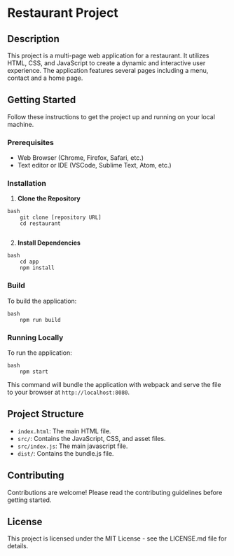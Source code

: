# Restaurant Project

## Description

This project is a multi-page web application for a restaurant. It utilizes HTML, CSS, and JavaScript to create a dynamic and interactive user experience. The application features several pages including a menu, contact and a home page.

## Getting Started

Follow these instructions to get the project up and running on your local machine.

### Prerequisites

-   Web Browser (Chrome, Firefox, Safari, etc.)
-   Text editor or IDE (VSCode, Sublime Text, Atom, etc.)

### Installation

1.  **Clone the Repository**
```
bash
    git clone [repository URL]
    cd restaurant
    
```
2. **Install Dependencies**
```
bash
    cd app
    npm install
```
### Build

To build the application:
```
bash
    npm run build
```
### Running Locally

To run the application:
```
bash
    npm start
```
This command will bundle the application with webpack and serve the file to your browser at `http://localhost:8080`.

## Project Structure

-   `index.html`: The main HTML file.
-   `src/`: Contains the JavaScript, CSS, and asset files.
-   `src/index.js`: The main javascript file.
-   `dist/`: Contains the bundle.js file.

## Contributing

Contributions are welcome! Please read the contributing guidelines before getting started.

## License

This project is licensed under the MIT License - see the LICENSE.md file for details.